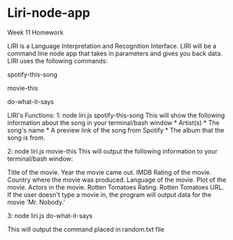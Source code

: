 # Liri-node-app
Week 11 Homework

LIRI is a Language Interpretation and Recognition Interface. LIRI will be a command line node app that takes in parameters and gives you back data. LIRI uses the following commands:

spotify-this-song

movie-this

do-what-it-says

LIRI's Functions:
1: node liri.js spotify-this-song <song name here> This will show the following information about the song in your terminal/bash window * Artist(s) * The song's name * A preview link of the song from Spotify * The album that the song is from.

2: node liri.js movie-this <movie name here>
This will output the following information to your terminal/bash window:

Title of the movie.
Year the movie came out.
IMDB Rating of the movie.
Country where the movie was produced.
Language of the movie.
Plot of the movie.
Actors in the movie.
Rotten Tomatoes Rating.
Rotten Tomatoes URL.
If the user doesn't type a movie in, the program will output data for the movie 'Mr. Nobody.'

3: node liri.js do-what-it-says

This will output the command placed in random.txt file
